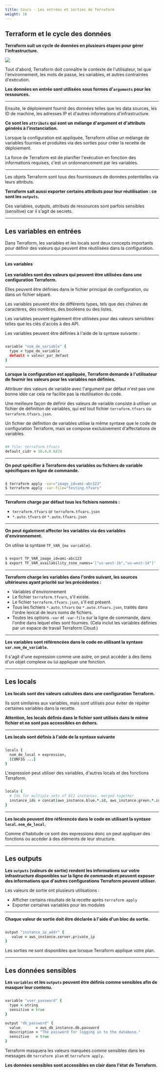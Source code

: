 ```yaml
---
title: Cours - Les entrées et sorties de Terraform
weight: 16
---
```



## Terraform et le cycle des données 

**Terraform suit un cycle de données en plusieurs étapes pour gérer l'infrastructure.**

![](/img/terraform/terraform-data-arguments-and-attributes.png)


Tout d'abord, Terraform doit connaître le contexte de l'utilisateur, tel que l'environnement, les mots de passe, les variables, et autres contraintes d'exécution.

**Les données en entrée sont utilisées sous formes d'`arguments` pour les ressources.**

---

Ensuite, le déploiement fournit des données telles que les data sources, les ID de machine, les adresses IP et d'autres informations d'infrastructure.

**Ce sont les `attributs` qui sont un mélange d'argument et d'attributs générés à l'instanciation.**

Lorsque la configuration est appliquée, Terraform utilise un mélange de variables fournies et produites via des sorties pour créer la recette de déploiement.

La force de Terraform est de planifier l'exécution en fonction des informations requises, c'est un ordonnancement par les variables. 

---

Les objets Terraform sont tous des fournisseurs de données potentielles via leurs attributs.

**Terraform sait aussi exporter certains attributs pour leur réutilisation : ce sont les `outputs`.**

Ces variables, outputs, attributs de ressources sont parfois sensibles (sensitive) car il s'agit de secrets.

---

## Les variables en entrées

Dans Terraform, les variables et les locals sont deux concepts importants pour définir des valeurs qui peuvent être réutilisées dans la configuration.

---

#### Les variables 

**Les variables sont des valeurs qui peuvent être utilisées dans une configuration Terraform.**

Elles peuvent être définies dans le fichier principal de configuration, ou dans un fichier séparé.

Les variables peuvent être de différents types, tels que des chaînes de caractères, des nombres, des booléens ou des listes.

Les variables peuvent également être utilisées pour des valeurs sensibles telles que les clés d'accès à des API.

Les variables peuvent être définies à l'aide de la syntaxe suivante :

```coffeescript

variable "nom_de_variable" {
  type = type_de_variable
  default = valeur_par_defaut
}

```
---

**Lorsque la configuration est appliquée, Terraform demande à l'utilisateur de fournir les valeurs pour les variables non définies.**

Attribuer des valeurs de variable avec l'argument par défaut n'est pas une bonne idée car cela ne facilite pas la réutilisation du code. 

Une meilleure façon de définir des valeurs de variable consiste à utiliser un fichier de définition de variables, qui est tout fichier `terraform.tfvars` ou `terraform.tfvars.json`.

Un fichier de définition de variables utilise la même syntaxe que le code de configuration Terraform, mais se compose exclusivement d'affectations de variables.

```coffeescript

## file: terraform.tfvars
default_cidr = 10.4.0.0/24

```

---

**On peut spécifier à Terraform des variables ou fichiers de variable spécifiques en ligne de commande.**

```bash

$ terraform apply -var="image_id=ami-abc123"
$ terraform apply -var-file="testing.tfvars"

```

---

**Terraform charge par défaut tous les fichiers nommés :**
* `terraform.tfvars` or `terraform.tfvars.json`
* `*.auto.tfvars` or `*.auto.tfvars.json`

---

**On peut également affecter les variables via des variables d'environnement.**

On utilise la syntaxe `TF_VAR_{ma variable}`.

```bash

$ export TF_VAR_image_id=ami-abc123
$ export TF_VAR_availability_zone_names='["us-west-1b","us-west-1d"]'

```

---

**Terraform charge les variables dans l'ordre suivant, les sources ultérieures ayant priorité sur les précédentes :**

* Variables d'environnement
* Le fichier `terraform.tfvars`, s'il existe.
* Le fichier `terraform.tfvars.json`, s'il est présent.
* Tous les fichiers `*.auto.tfvars` ou `*.auto.tfvars.json`, traités dans l'ordre lexical de leurs noms de fichiers.
* Toutes les options `-var` et `-var-file` sur la ligne de commande, dans l'ordre dans lequel elles sont fournies. (Cela inclut les variables définies par un espace de travail Terraform Cloud.)
---

**Les variables sont référencées dans le code en utilisant la syntaxe `var.nom_de_variable`.**

Il s'agit d'une expression comme une autre, on peut accéder à des items d'un objet complexe ou lui appliquer une fonction.

---

## Les locals

**Les locals sont des valeurs calculées dans une configuration Terraform.**

Ils sont similaires aux variables, mais sont utilisés pour éviter de répéter certaines variables dans la recette.


**Attention, les locals définis dans le fichier sont utilisés dans le même fichier et ne sont pas accessibles en dehors.**

---

**Les locals sont définis à l'aide de la syntaxe suivante**

```coffeescript

locals {
  nom_de_local = expression,
  [CONFIG ...]
}
```

L'expression peut utiliser des variables, d'autres locals et des fonctions Terraform.

```coffeescript

locals {
  # Ids for multiple sets of EC2 instances, merged together
  instance_ids = concat(aws_instance.blue.*.id, aws_instance.green.*.id)
}

```

---

**Les locals peuvent être référencés dans le code en utilisant la syntaxe `local.nom_de_local`.**

Comme d'habitude ce sont des expressions donc on peut appliquer des fonctions ou accéder à des éléments de leur structure.

---

## Les outputs 

**Les `outputs` (valeurs de sortie) rendent les informations sur votre infrastructure disponibles sur la ligne de commande et peuvent exposer des informations que d'autres configurations Terraform peuvent utiliser.**

Les valeurs de sortie ont plusieurs utilisations :

* Afficher certains résultats de la recette après `terraform apply`
* Exporter certaines variables pour les modules  


---

**Chaque valeur de sortie doit être déclarée à l'aide d'un bloc de sortie.**

```coffeescript

output "instance_ip_addr" {
   value = aws_instance.server.private_ip
}

```
Les sorties ne sont disponibles que lorsque Terraform applique votre plan.

---

## Les données sensibles 

**Les `variables` et les `outputs` peuvent être définis comme sensibles afin de masquer leur contenu.**

```coffeescript

variable "user_password" {
  type = string
  sensitive = true
}

output "db_password" {
  value       = aws_db_instance.db.password
  description = "The password for logging in to the database."
  sensitive   = true
}

```
Terraform masquera les valeurs marquées comme sensibles dans les messages de `terraform plan` et `terraform apply`. 

**Les données sensibles sont accessibles en clair dans l'état de Terraform.**

